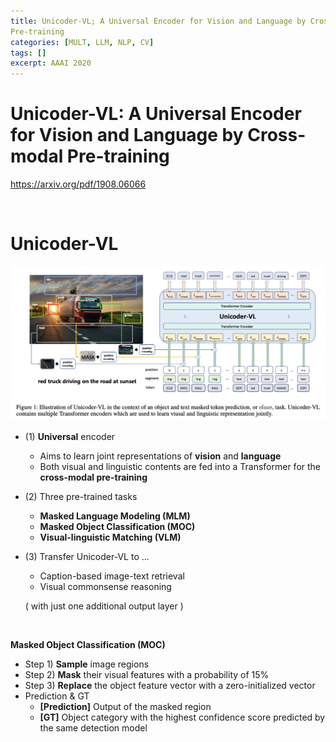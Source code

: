 ```yaml
---
title: Unicoder-VL; A Universal Encoder for Vision and Language by Cross-modal
Pre-training
categories: [MULT, LLM, NLP, CV]
tags: []
excerpt: AAAI 2020
---
```


<script src="https://cdn.mathjax.org/mathjax/latest/MathJax.js?config=TeX-AMS-MML_HTMLorMML" type="text/javascript"></script>

# Unicoder-VL: A Universal Encoder for Vision and Language by Cross-modal Pre-training

https://arxiv.org/pdf/1908.06066

<br>

# Unicoder-VL

![figure2](/assets/img/llm/img645.png)

- (1) **Universal** encoder

  - Aims to learn joint representations of **vision** and **language**
  - Both visual and linguistic contents are fed into a Transformer for the **cross-modal pre-training**

- (2) Three pre-trained tasks

  - **Masked Language Modeling (MLM)**
  - **Masked Object Classification (MOC)**
  - **Visual-linguistic Matching (VLM)**

- (3) Transfer Unicoder-VL to ...

  - Caption-based image-text retrieval
  - Visual commonsense reasoning

  ( with just one additional output layer )

<br>

**Masked Object Classification (MOC)**

- Step 1) **Sample** image regions 
- Step 2) **Mask** their visual features with a probability of 15%
- Step 3) **Replace** the object feature vector with a zero-initialized vector
- Prediction & GT
  - **[Prediction]** Output of the masked region
  - **[GT]** Object category with the highest confidence score predicted by the same detection model 

